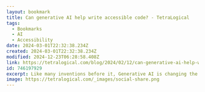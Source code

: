 ```yaml
---
layout: bookmark
title: Can generative AI help write accessible code? - TetraLogical
tags:
  - Bookmarks
  - AI
  - Accessibility
date: 2024-03-01T22:32:38.234Z
created: 2024-03-01T22:32:38.234Z
modified: 2024-12-23T06:28:58.408Z
link: https://tetralogical.com/blog/2024/02/12/can-generative-ai-help-write-accessible-code/
id: 746197929
excerpt: Like many inventions before it, Generative AI is changing the way we do things. Like those inventions that went before it, Generative AI is capable of great good and great harm, and like the humans that used those inventions before us, we need to be smart about the way we use Generative AI.
image: https://tetralogical.com/_images/social-share.png
---
```

